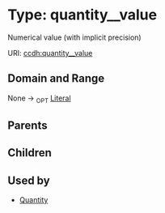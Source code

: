 
# Type: quantity__value


Numerical value (with implicit precision)

URI: [ccdh:quantity__value](https://example.org/ccdh/quantity__value)


## Domain and Range

None ->  <sub>OPT</sub> [Literal](types/Literal.md)

## Parents


## Children


## Used by

 * [Quantity](Quantity.md)
